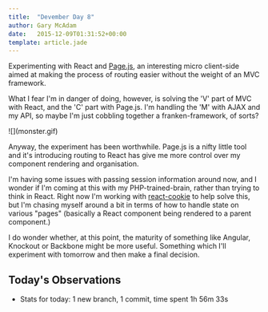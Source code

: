 ```yaml
---
title:  "Devember Day 8"
author: Gary McAdam
date:   2015-12-09T01:31:52+00:00
template: article.jade
---
```


Experimenting with React and [Page.js](https://visionmedia.github.io/page.js/)<span class="more"></span>, an interesting micro client-side aimed at making the process of routing easier without the weight of an MVC framework.

What I fear I'm in danger of doing, however, is solving the 'V' part of MVC with React, and the 'C' part with Page.js. I'm handling the 'M' with AJAX and my API, so maybe I'm just cobbling together a franken-framework, of sorts?

<div class="img-responsive img-lg">
    ![](monster.gif)
</div>

Anyway, the experiment has been worthwhile. Page.js is a nifty little tool and it's introducing routing to React has give me more control over my component rendering and organisation.

I'm having some issues with passing session information around now, and I wonder if I'm coming at this with my PHP-trained-brain, rather than trying to think in React. Right now I'm working with [react-cookie](https://www.npmjs.com/package/react-cookie) to help solve this, but I'm chasing myself around a bit in terms of how to handle state on various "pages" (basically a React component being rendered to a parent component.)

I do wonder whether, at this point, the maturity of something like Angular, Knockout or Backbone might be more useful. Something which I'll experiment with tomorrow and then make a final decision.

## Today's Observations

 - Stats for today: 1 new branch, 1 commit, time spent 1h 56m 33s